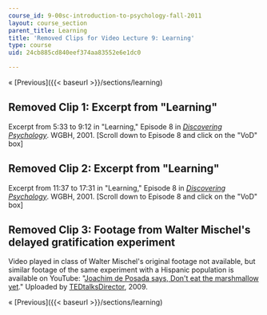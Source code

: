 ```yaml
---
course_id: 9-00sc-introduction-to-psychology-fall-2011
layout: course_section
parent_title: Learning
title: 'Removed Clips for Video Lecture 9: Learning'
type: course
uid: 24cb885cd840eef374aa83552e6e1dc0

---
```


« [Previous]({{< baseurl >}}/sections/learning)

Removed Clip 1: Excerpt from "Learning"
---------------------------------------

Excerpt from 5:33 to 9:12 in "Learning," Episode 8 in [_Discovering Psychology_](https://www.learner.org/series/discovering-psychology/learning/). WGBH, 2001. \[Scroll down to Episode 8 and click on the "VoD" box\]

Removed Clip 2: Excerpt from "Learning"
---------------------------------------

Excerpt from 11:37 to 17:31 in "Learning," Episode 8 in [_Discovering Psychology_](https://www.learner.org/series/discovering-psychology/learning/). WGBH, 2001. \[Scroll down to Episode 8 and click on the "VoD" box\]

Removed Clip 3: Footage from Walter Mischel's delayed gratification experiment
------------------------------------------------------------------------------

Video played in class of Walter Mischel's original footage not available, but similar footage of the same experiment with a Hispanic population is available on YouTube: "[Joachim de Posada says, Don't eat the marshmallow yet](http://www.youtube.com/watch?v=M0yhHKWUa0g)." Uploaded by [TEDtalksDirector](http://www.youtube.com/user/TEDtalksDirector), 2009.

« [Previous]({{< baseurl >}}/sections/learning)
